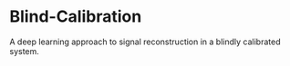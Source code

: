 # Blind-Calibration

A deep learning approach to signal reconstruction in a blindly calibrated system.
